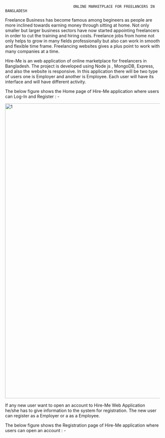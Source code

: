                                    ONLINE MARKETPLACE FOR FREELANCERS IN BANGLADESH
                         
Freelance Business has become famous among begineers as people are more inclined towards earning money through sitting at home. Not only smaller but larger business sectors have now started appointing freelancers in order to cut the training and hiring costs. Freelance jobs from home not only helps to grow in many fields professionally but also can work in smooth and flexible time frame. Freelancing websites gives a plus point to work with many companies at a time. 

Hire-Me is an web application of online marketplace for freelancers in Bangladesh. The project is developed using Node js , MongoDB, Express, and also the website is responsive. In this application there will be two type of users one is Employer and another is Employee. Each user will have its interface and will have different activity.

The below figure shows the Home page of Hire-Me application where users can Log-In and Register : - 

<img width="960" alt="1" src="https://user-images.githubusercontent.com/73806902/105638711-68248680-5e9e-11eb-8e3f-59f1c880ab51.PNG">

If any new user want to open an account to Hire-Me Web Application he/she has to give information to the system for registration. The new user can register as a Employer or a as a Employee. 

The below figure shows the Registration page of Hire-Me application where users can open an account : - 
